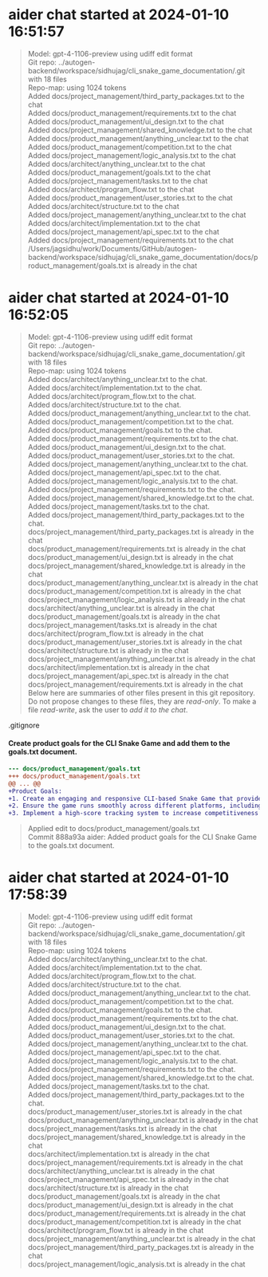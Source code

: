 
# aider chat started at 2024-01-10 16:51:57

> Model: gpt-4-1106-preview using udiff edit format  
> Git repo: ../autogen-backend/workspace/sidhujag/cli_snake_game_documentation/.git with 18 files  
> Repo-map: using 1024 tokens  
> Added docs/project_management/third_party_packages.txt to the chat  
> Added docs/product_management/requirements.txt to the chat  
> Added docs/product_management/ui_design.txt to the chat  
> Added docs/project_management/shared_knowledge.txt to the chat  
> Added docs/product_management/anything_unclear.txt to the chat  
> Added docs/product_management/competition.txt to the chat  
> Added docs/project_management/logic_analysis.txt to the chat  
> Added docs/architect/anything_unclear.txt to the chat  
> Added docs/product_management/goals.txt to the chat  
> Added docs/project_management/tasks.txt to the chat  
> Added docs/architect/program_flow.txt to the chat  
> Added docs/product_management/user_stories.txt to the chat  
> Added docs/architect/structure.txt to the chat  
> Added docs/project_management/anything_unclear.txt to the chat  
> Added docs/architect/implementation.txt to the chat  
> Added docs/project_management/api_spec.txt to the chat  
> Added docs/project_management/requirements.txt to the chat  
> /Users/jagsidhu/work/Documents/GitHub/autogen-backend/workspace/sidhujag/cli_snake_game_documentation/docs/product_management/goals.txt is already in the chat  

# aider chat started at 2024-01-10 16:52:05

> Model: gpt-4-1106-preview using udiff edit format  
> Git repo: ../autogen-backend/workspace/sidhujag/cli_snake_game_documentation/.git with 18 files  
> Repo-map: using 1024 tokens  
> Added docs/architect/anything_unclear.txt to the chat.  
> Added docs/architect/implementation.txt to the chat.  
> Added docs/architect/program_flow.txt to the chat.  
> Added docs/architect/structure.txt to the chat.  
> Added docs/product_management/anything_unclear.txt to the chat.  
> Added docs/product_management/competition.txt to the chat.  
> Added docs/product_management/goals.txt to the chat.  
> Added docs/product_management/requirements.txt to the chat.  
> Added docs/product_management/ui_design.txt to the chat.  
> Added docs/product_management/user_stories.txt to the chat.  
> Added docs/project_management/anything_unclear.txt to the chat.  
> Added docs/project_management/api_spec.txt to the chat.  
> Added docs/project_management/logic_analysis.txt to the chat.  
> Added docs/project_management/requirements.txt to the chat.  
> Added docs/project_management/shared_knowledge.txt to the chat.  
> Added docs/project_management/tasks.txt to the chat.  
> Added docs/project_management/third_party_packages.txt to the chat.  
> docs/project_management/third_party_packages.txt is already in the chat  
> docs/product_management/requirements.txt is already in the chat  
> docs/product_management/ui_design.txt is already in the chat  
> docs/project_management/shared_knowledge.txt is already in the chat  
> docs/product_management/anything_unclear.txt is already in the chat  
> docs/product_management/competition.txt is already in the chat  
> docs/project_management/logic_analysis.txt is already in the chat  
> docs/architect/anything_unclear.txt is already in the chat  
> docs/product_management/goals.txt is already in the chat  
> docs/project_management/tasks.txt is already in the chat  
> docs/architect/program_flow.txt is already in the chat  
> docs/product_management/user_stories.txt is already in the chat  
> docs/architect/structure.txt is already in the chat  
> docs/project_management/anything_unclear.txt is already in the chat  
> docs/architect/implementation.txt is already in the chat  
> docs/project_management/api_spec.txt is already in the chat  
> docs/project_management/requirements.txt is already in the chat  
> Below here are summaries of other files present in this git repository.
Do not propose changes to these files, they are *read-only*.
To make a file *read-write*, ask the user to *add it to the chat*.

.gitignore  

#### Create product goals for the CLI Snake Game and add them to the goals.txt document.  

```diff
--- docs/product_management/goals.txt
+++ docs/product_management/goals.txt
@@ ... @@
+Product Goals:
+1. Create an engaging and responsive CLI-based Snake Game that provides a nostalgic experience for users.
+2. Ensure the game runs smoothly across different platforms, including Windows, macOS, and Linux.
+3. Implement a high-score tracking system to increase competitiveness and replay value.
```

> Applied edit to docs/product_management/goals.txt  
> Commit 888a93a aider: Added product goals for the CLI Snake Game to the goals.txt document.  

# aider chat started at 2024-01-10 17:58:39

> Model: gpt-4-1106-preview using udiff edit format  
> Git repo: ../autogen-backend/workspace/sidhujag/cli_snake_game_documentation/.git with 18 files  
> Repo-map: using 1024 tokens  
> Added docs/architect/anything_unclear.txt to the chat.  
> Added docs/architect/implementation.txt to the chat.  
> Added docs/architect/program_flow.txt to the chat.  
> Added docs/architect/structure.txt to the chat.  
> Added docs/product_management/anything_unclear.txt to the chat.  
> Added docs/product_management/competition.txt to the chat.  
> Added docs/product_management/goals.txt to the chat.  
> Added docs/product_management/requirements.txt to the chat.  
> Added docs/product_management/ui_design.txt to the chat.  
> Added docs/product_management/user_stories.txt to the chat.  
> Added docs/project_management/anything_unclear.txt to the chat.  
> Added docs/project_management/api_spec.txt to the chat.  
> Added docs/project_management/logic_analysis.txt to the chat.  
> Added docs/project_management/requirements.txt to the chat.  
> Added docs/project_management/shared_knowledge.txt to the chat.  
> Added docs/project_management/tasks.txt to the chat.  
> Added docs/project_management/third_party_packages.txt to the chat.  
> docs/product_management/user_stories.txt is already in the chat  
> docs/product_management/anything_unclear.txt is already in the chat  
> docs/project_management/tasks.txt is already in the chat  
> docs/project_management/shared_knowledge.txt is already in the chat  
> docs/architect/implementation.txt is already in the chat  
> docs/project_management/requirements.txt is already in the chat  
> docs/architect/anything_unclear.txt is already in the chat  
> docs/project_management/api_spec.txt is already in the chat  
> docs/architect/structure.txt is already in the chat  
> docs/product_management/goals.txt is already in the chat  
> docs/product_management/ui_design.txt is already in the chat  
> docs/product_management/requirements.txt is already in the chat  
> docs/product_management/competition.txt is already in the chat  
> docs/architect/program_flow.txt is already in the chat  
> docs/project_management/anything_unclear.txt is already in the chat  
> docs/project_management/third_party_packages.txt is already in the chat  
> docs/project_management/logic_analysis.txt is already in the chat  
